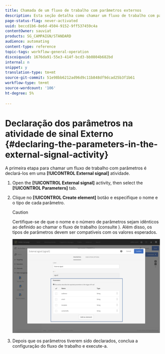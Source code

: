```yaml
---
title: Chamada de um fluxo de trabalho com parâmetros externos
description: Esta seção detalha como chamar um fluxo de trabalho com parâmetros externos.
page-status-flag: never-activated
uuid: beccd1b6-8e6d-4504-9152-9ff537459c4a
contentOwner: sauviat
products: SG_CAMPAIGN/STANDARD
audience: automating
content-type: reference
topic-tags: workflow-general-operation
discoiquuid: 1676da91-55e3-414f-bcd3-bb0804b682bd
internal: n
snippet: y
translation-type: tm+mt
source-git-commit: 51e98bb6212ad96d9c11b848df9dcad25b3f1b61
workflow-type: tm+mt
source-wordcount: '106'
ht-degree: 5%

---
```



# Declaração dos parâmetros na atividade de sinal Externo {#declaring-the-parameters-in-the-external-signal-activity}

A primeira etapa para chamar um fluxo de trabalho com parâmetros é declará-los em uma **[!UICONTROL External signal]** atividade.

1. Open the **[!UICONTROL External signal]** activity, then select the **[!UICONTROL Parameters]** tab.
1. Clique no **[!UICONTROL Create element]** botão e especifique o nome e o tipo de cada parâmetro.

   >[!CAUTION]
   >
   >Certifique-se de que o nome e o número de parâmetros sejam idênticos ao definido ao chamar o fluxo de trabalho (consulte [](../../automating/using/defining-parameters-calling-workflow.md)). Além disso, os tipos de parâmetros devem ser compatíveis com os valores esperados.

   ![](assets/extsignal_declaringparameters_1.png)

1. Depois que os parâmetros tiverem sido declarados, conclua a configuração do fluxo de trabalho e execute-a.

